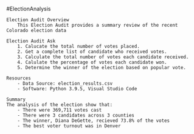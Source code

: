 #ElectionAnalysis

    Election Audit Overview
        This Election Audit provides a summary review of the recent Colorado election data
        
    Election Audit Ask
        1. Calucate the total number of votes placed.
        2. Get a complete list of candidate who received votes.
        3. Calculate the total number of votes each candidate received.
        4. Calulate the percentage of votes each candidate won.
        5. Determine the winner of the election based on popular vote.

    Resources
        - Data Source: election_results.csv
        - Software: Python 3.9.5, Visual Studio Code

    Summary
    The analysis of the election show that:
        - There were 369,711 votes cast
        - There were 3 candidates across 3 counties
        - The winner, Diana DeGette, recieved 73.8% of the votes
        - The best voter turnout was in Denver
         
